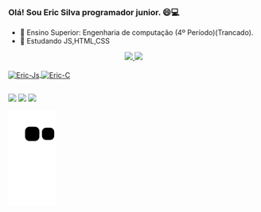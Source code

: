 ### Olá! Sou Eric Silva programador junior. 😄💻


- 🔭 Ensino Superior: Engenharia de computação (4º Período)(Trancado).
- 🌱 Estudando JS,HTML,CSS
<div align="center">
  <a href="https://github.com/dev-gameric">
  <img height="180em" src="https://github-readme-stats.vercel.app/api?username=dev-gameric&show_icons=true&theme=merko&include_all_commits=true&count_private=true"/>
  <img height="180em" src="https://github-readme-stats.vercel.app/api/top-langs/?username=dev-gameric&layout=compact&langs_count=7&theme=merko"/>
</div>
<div style="display: inline_block"><br>
  <img align="center" alt="Eric-Js" height="25" width="55" src="https://img.shields.io/badge/JavaScript-F7DF1E?style=for-the-badge&logo=javascript&logoColor=black">
  <img align="center" alt="Eric-C" height="25" width="55" src="https://img.shields.io/badge/C-00599C?style=for-the-badge&logo=c&logoColor=white">
</div>

  ##
 
<div> 
  <a href="https://www.linkedin.com/in/eric-silva-75199a210/" target="_blank"><img src="https://img.shields.io/badge/-LinkedIn-%230077B5?style=for-the-badge&logo=linkedin&logoColor=white" target="_blank"></a> 
 <a href = "mailto:eric.silva.de.souza.93.com@gmail.com"><img src="https://img.shields.io/badge/-Gmail-%23333?style=for-the-badge&logo=gmail&logoColor=white" target="_blank"></a>
 <a href="https://discord.gg/ZgqzrVFFV2" target="_blank"><img src="https://img.shields.io/badge/Discord-7289DA?style=for-the-badge&logo=discord&logoColor=white" target="_blank"></a> 
  
 
  ![Snake animation](https://github.com/dev-gameric/dev-gameric/blob/output/github-contribution-grid-snake.svg)
</div>
